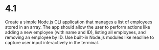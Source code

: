 # 4.1
Create a simple Node.js CLI application that manages a list of employees stored in an array. The app should allow the user to perform actions like adding a new employee (with name and ID), listing all employees, and removing an employee by ID. Use built-in Node.js modules like readline to capture user input interactively in the terminal. 
